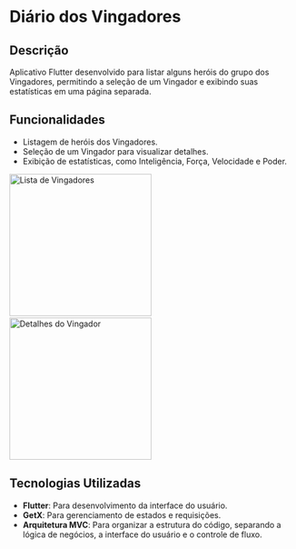 # Diário dos Vingadores

## Descrição
Aplicativo Flutter desenvolvido para listar alguns heróis do grupo dos Vingadores, permitindo a seleção de um Vingador e exibindo suas estatísticas em uma página separada.



## Funcionalidades

- Listagem de heróis dos Vingadores.
- Seleção de um Vingador para visualizar detalhes.
- Exibição de estatísticas, como Inteligência, Força, Velocidade e Poder.

<img src="https://github.com/user-attachments/assets/09087576-14e2-4509-891c-9044db805c4b" alt="Lista de Vingadores" width="250"/>&emsp;<img src="https://github.com/user-attachments/assets/188aae42-06fc-494d-8c5c-3e85ffaaf4da" alt="Detalhes do Vingador" width="250" />

## Tecnologias Utilizadas

- **Flutter**: Para desenvolvimento da interface do usuário.
- **GetX**: Para gerenciamento de estados e requisições.
- **Arquitetura MVC**: Para organizar a estrutura do código, separando a lógica de negócios, a interface do usuário e o controle de fluxo.
